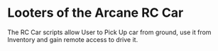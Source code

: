 # Looters of the Arcane RC Car
 The RC Car scripts allow User to Pick Up car from ground, use it from Inventory and gain remote access to drive it.
